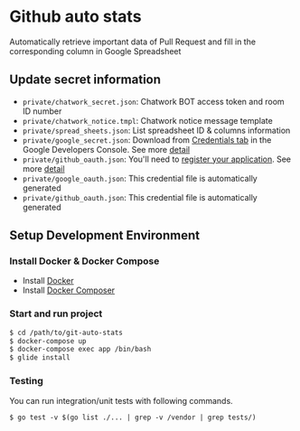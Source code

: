 # Github auto stats

Automatically retrieve important data of Pull Request and fill in the corresponding column in Google Spreadsheet

## Update secret information

- `private/chatwork_secret.json`: Chatwork BOT access token and room ID number
- `private/chatwork_notice.tmpl`: Chatwork notice message template
- `private/spread_sheets.json`: List spreadsheet ID & columns information
- `private/google_secret.json`: Download from [Credentials tab](https://console.developers.google.com/start/api?id=sheets.googleapis.com) in the Google Developers Console. See more [detail](https://developers.google.com/sheets/api/quickstart/go)
- `private/github_oauth.json`: You'll need to [register your application](https://github.com/settings/applications/new). See more [detail](https://developer.github.com/v3/guides/basics-of-authentication/)
- `private/google_oauth.json`: This credential file is automatically generated
- `private/github_oauth.json`: This credential file is automatically generated

## Setup Development Environment

### Install Docker & Docker Compose

- Install [Docker](https://docs.docker.com/engine/installation/)
- Install [Docker Composer](https://docs.docker.com/compose/install/)

### Start and run project

```sh
$ cd /path/to/git-auto-stats
$ docker-compose up
$ docker-compose exec app /bin/bash
$ glide install
```

### Testing

You can run integration/unit tests with following commands.

```
$ go test -v $(go list ./... | grep -v /vendor | grep tests/)
```